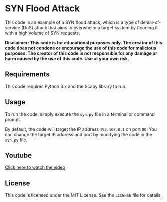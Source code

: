 # SYN Flood Attack

This code is an example of a SYN flood attack, which is a type of denial-of-service (DoS) attack that aims to overwhelm a target system by flooding it with a high volume of SYN requests.

**Disclaimer: This code is for educational purposes only. The creator of this code does not condone or encourage the use of this code for malicious purposes. The creator of this code is not responsible for any damage or harm caused by the use of this code. Use at your own risk.**

## Requirements

This code requires Python 3.x and the Scapy library to run.

## Usage

To run the code, simply execute the `syn.py` file in a terminal or command prompt.

By default, the code will target the IP address `192.168.0.1` on port `80`. You can change the target IP address and port by modifying the code in the `syn.py` file.

## Youtube 
[Click here to watch the video](https://youtu.be/stTFWK_d9C8)

## License

This code is licensed under the MIT License. See the `LICENSE` file for details.

